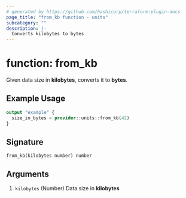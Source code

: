 ```yaml
---
# generated by https://github.com/hashicorp/terraform-plugin-docs
page_title: "from_kb function - units"
subcategory: ""
description: |-
  Converts kilobytes to bytes
---
```


# function: from_kb

Given data size in **kilobytes**, converts it to **bytes**.

## Example Usage

```terraform
output "example" {
  size_in_bytes = provider::units::from_kb(42)
}
```

## Signature

<!-- signature generated by tfplugindocs -->
```text
from_kb(kilobytes number) number
```

## Arguments

<!-- arguments generated by tfplugindocs -->
1. `kilobytes` (Number) Data size in **kilobytes**

